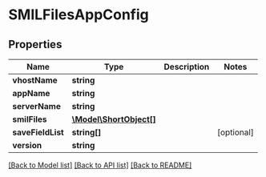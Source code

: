 # SMILFilesAppConfig

## Properties
Name | Type | Description | Notes
------------ | ------------- | ------------- | -------------
**vhostName** | **string** |  | 
**appName** | **string** |  | 
**serverName** | **string** |  | 
**smilFiles** | [**\Model\ShortObject[]**](ShortObject.md) |  | 
**saveFieldList** | **string[]** |  | [optional] 
**version** | **string** |  | 

[[Back to Model list]](../README.md#documentation-for-models) [[Back to API list]](../README.md#documentation-for-api-endpoints) [[Back to README]](../README.md)


